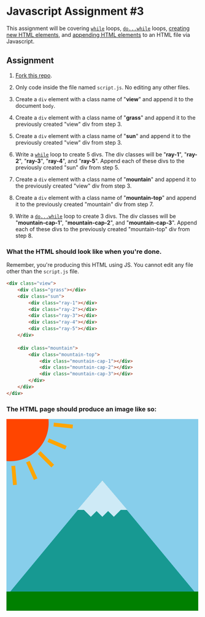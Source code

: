 # Javascript Assignment #3

This assignment will be covering [`while`] loops, [`do...while`] loops, [creating new HTML elements][createElement], and [appending HTML elements][appendChild] to an HTML file via Javascript.

## Assignment

1. [Fork this repo][fork].

1. Only code inside the file named `script.js`. No editing any other files.

1. Create a `div` element with a class name of "**view**" and append it to the document `body`.

1. Create a `div` element with a class name of "**grass**" and append it to the previously created "view" div from step 3.

1. Create a `div` element with a class name of "**sun**" and append it to the previously created "view" div from step 3.

1. Write a [`while`] loop to create 5 divs. The div classes will be "**ray-1**", "**ray-2**", "**ray-3**", "**ray-4**", and "**ray-5**". Append each of these divs to the previously created "sun" div from step 5.

1. Create a `div` element with a class name of "**mountain**" and append it to the previously created "view" div from step 3.

1. Create a `div` element with a class name of "**mountain-top**" and append it to the previously created "mountain" div from step 7.

1. Write a [`do...while`] loop to create 3 divs. The div classes will be "**mountain-cap-1**", "**mountain-cap-2**", and "**mountain-cap-3**". Append each of these divs to the previously created "mountain-top" div from step 8.

### What the HTML should look like when you're done.

Remember, you're producing this HTML using JS. You cannot edit any file other than the `script.js` file.

```HTML
<div class="view">
    <div class="grass"></div>
    <div class="sun">
        <div class="ray-1"></div>
        <div class="ray-2"></div>
        <div class="ray-3"></div>
        <div class="ray-4"></div>
        <div class="ray-5"></div>
    </div>

    <div class="mountain">
        <div class="mountain-top">
            <div class="mountain-cap-1"></div>
            <div class="mountain-cap-2"></div>
            <div class="mountain-cap-3"></div>
        </div>
    </div>
</div>
```

### The HTML page should produce an image like so:

![output](output.png)

[`while`]: https://developer.mozilla.org/en-US/docs/Web/JavaScript/Reference/Statements/while
[`do...while`]: https://developer.mozilla.org/en-US/docs/Web/JavaScript/Reference/Statements/do...while
[createElement]: https://developer.mozilla.org/en-US/docs/Web/API/Document/createElement
[appendChild]: https://developer.mozilla.org/en-US/docs/Web/API/Node/appendChild
[fork]: https://github.com/karbassi-id/javascript-assignment-3/fork
